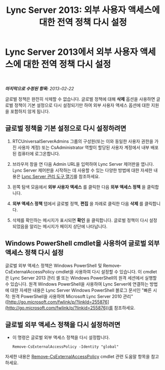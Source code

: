 ﻿---
title: 'Lync Server 2013: 외부 사용자 액세스에 대한 전역 정책 다시 설정'
TOCTitle: 외부 사용자 액세스에 대한 전역 정책 다시 설정
ms:assetid: 8207e1b1-de9e-461f-975f-fcc5c526849a
ms:mtpsurl: https://technet.microsoft.com/ko-kr/library/Gg182545(v=OCS.15)
ms:contentKeyID: 49304216
ms.date: 08/10/2015
mtps_version: v=OCS.15
ms.translationtype: HT
---

# Lync Server 2013에서 외부 사용자 액세스에 대한 전역 정책 다시 설정

 

_**마지막으로 수정된 항목:** 2013-02-22_

글로벌 정책은 완전히 삭제할 수 없습니다. 글로벌 정책에 대해 **삭제** 옵션을 사용하면 글로벌 정책이 기본 설정으로 다시 설정되기만 하여 외부 사용자 액세스 옵션에 대한 지원을 포함하지 않게 됩니다.

## 글로벌 정책을 기본 설정으로 다시 설정하려면

1.  RTCUniversalServerAdmins 그룹의 구성원(또는 이와 동일한 사용자 권한을 가진 사용자 계정) 또는 CsAdministrator 역할이 할당된 사용자 계정에서 내부 배포된 컴퓨터에 로그온합니다.

2.  브라우저 창을 연 다음 Admin URL을 입력하여 Lync Server 제어판을 엽니다. Lync Server 제어판을 시작하는 데 사용할 수 있는 다양한 방법에 대한 자세한 내용은 [Lync Server 관리 도구 열기](lync-server-2013-open-lync-server-administrative-tools.md)를 참조하세요.

3.  왼쪽 탐색 모음에서 **외부 사용자 액세스** 를 클릭한 다음 **외부 액세스 정책** 을 클릭합니다.

4.  **외부 액세스 정책** 탭에서 글로벌 정책, **편집** 을 차례로 클릭한 다음 **삭제** 를 클릭합니다.

5.  삭제를 확인하는 메시지가 표시되면 **확인** 을 클릭합니다. 글로벌 정책이 다시 설정되었음을 알리는 메시지가 페이지 상단에 나타납니다.

## Windows PowerShell cmdlet을 사용하여 글로벌 외부 액세스 정책 다시 설정

글로벌 외부 액세스 정책은 Windows PowerShell 및 Remove-CsExternalAccessPolicy cmdlet을 사용하여 다시 설정할 수 있습니다. 이 cmdlet은 Lync Server 2013 관리 셸 또는 Windows PowerShell의 원격 세션에서 실행할 수 있습니다. 원격 Windows PowerShell을 사용하여 Lync Server에 연결하는 방법에 대한 자세한 내용은 Lync Server Windows PowerShell 블로그 문서인 "빠른 시작: 원격 PowerShell을 사용하여 Microsoft Lync Server 2010 관리"([http://go.microsoft.com/fwlink/p/?linkId=255876](http://go.microsoft.com/fwlink/p/?linkid=255876))를 참조하세요.

## 글로벌 외부 액세스 정책을 다시 설정하려면

  - 이 명령은 글로벌 외부 액세스 정책을 다시 설정합니다.
    
        Remove-CsExternalAccessPolicy -Identity "global"

자세한 내용은 [Remove-CsExternalAccessPolicy](remove-csexternalaccesspolicy.md) cmdlet 관련 도움말 항목을 참고하세요.

